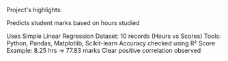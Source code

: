 Project's highlights:

Predicts student marks based on hours studied

Uses Simple Linear Regression
Dataset: 10 records (Hours vs Scores)
Tools: Python, Pandas, Matplotlib, Scikit-learn
Accuracy checked using R² Score
Example: 8.25 hrs → 77.83 marks
Clear positive correlation observed
